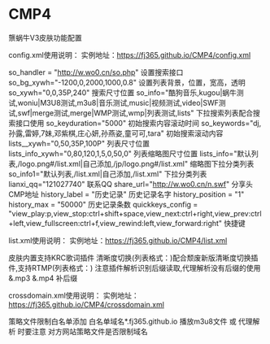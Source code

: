 # CMP4
龒蜗牛V3皮肤功能配置

config.xml使用说明：
实例地址：https://fj365.github.io/CMP4/config.xml

so_handler = "http://w.wo0.cn/so.php" 设置搜索接口
so_bg_xywh="-1200,0,2000,1000,0.8" 设置列表背景，位置，宽高，透明
so_xywh="0,0,35P,240" 搜索尺寸位置
so_info="酷狗音乐,kugou|蜗牛测试,woniu|M3U8测试,m3u8|音乐测试,music|视频测试,video|SWF测试,swf|merge测试,merge|WMP测试,wmp|列表测试,lists" 下拉搜索列表配合搜索接口使用
so_keyduration="5000" 初始搜索内容滚动时间
so_keywords="dj,孙露,雷婷,7妹,邓紫棋,庄心妍,孙燕姿,童可可,tara" 初始搜索滚动内容
lists__xywh="0,50,35P,100P" 列表尺寸位置
lists_info_xywh="0,80,120,1,5,0,50,0" 列表缩略图尺寸位置
lists_info="默认列表,/logo.png#/list.xml|自己添加,/jp/logo.png#/list.xml" 缩略图下拉分类列表
so_info1="默认列表,/list.xml|自己添加,/list.xml" 下拉分类列表
lianxi_qq="121027740" 联系QQ
share_url="http://w.wo0.cn/n.swf" 分享头CMP地址
history_label = "历史记录" 历史记录名字
history_position = "1" 
history_max = "50000" 历史记录条数
quickkeys_config = "view_play:p,view_stop:ctrl+shift+space,view_next:ctrl+right,view_prev:ctrl+left,view_fullscreen:ctrl+f,view_rewind:left,view_forward:right" 快捷键

list.xml使用说明：
实例地址：https://fj365.github.io/CMP4/list.xml

皮肤内置支持KRC歌词插件
清晰度切换(列表格式：<m type="woniu" src="地址1" hd1="地址2" hd2="地址3"  hd3="地址4" label="清晰度切换"/>)配合颓废新版清晰度切换插件,支持RTMP(列表格式：<m type="woniu" src="rtmp://地址1" label="清晰度切换"/>)
注意插件解析识别后缀读取,代理解析没有后缀的使用 &.mp3 &.mp4 补后缀

crossdomain.xml使用说明：
实例地址：https://fj365.github.io/CMP4/crossdomain.xml

策略文件限制白名单添加 <allow-access-from domain="*.fj365.github.io" /> 白名单域名*.fj365.github.io
播放m3u8文件 或 代理解析 时要注意 对方网站策略文件是否限制域名
